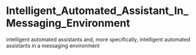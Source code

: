 # Intelligent_Automated_Assistant_In_Messaging_Environment
intelligent automated assistants and, more specifically, intelligent automated assistants in a messaging environment
